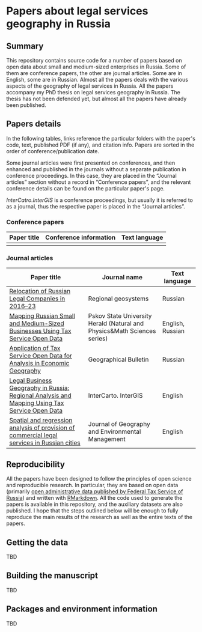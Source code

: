 # Papers about legal services geography in Russia

## Summary

This repository contains source code for a number of papers based on open data about small and medium-sized enterprises in Russia. Some of them are conference papers, the other are journal articles. Some are in English, some are in Russian. Almost all the papers deals with the various aspects of the geography of legal services in Russia. All the papers accompany my PhD thesis on legal services geography in Russia. The thesis has not been defended yet, but almost all the papers have already been published.

## Papers details

In the following tables, links reference the particular folders with the paper's code, text, published PDF (if any), and citation info. Papers are sorted in the order of conference/publication date.

Some journal articles were first presented on conferences, and then enhanced and published in the journals without a separate publication in conference proceedings. In this case, they are placed in the “Journal articles” section without a record in “Conference papers”, and the relevant conference details can be found on the particular paper's page.

*InterCatro.InterGIS* is a conference proceedings, but usually it is referred to as a journal, thus the respective paper is placed in the “Journal articles”.

### Conference papers

| Paper title | Conference information | Text language |
| -- | -- | -- |
|  |  |  |

### Journal articles

| Paper title | Journal name | Text language |
| -- | -- | -- |
| [Relocation of Russian Legal Companies in 2016–23](legal-companies-migration) | Regional geosystems | Russian |
| [Mapping Russian Small and Medium-Sized Businesses Using Tax Service Open Data](law-firms-mapping) | Pskov State University Herald (Natural and Physics&Math Sciences series) | English, Russian |
| [Application of Tax Service Open Data for Analysis in Economic Geography](fts-open-data-in-economic-geography) | Geographical Bulletin | Russian |
| [Legal Business Geography in Russia: Regional Analysis and Mapping Using Tax Service Open Data](law-firms-geography) | InterCarto. InterGIS | English |
| [Spatial and regression analysis of provision of commercial legal services in Russian cities](legal-services-provision) | Journal of Geography and Environmental Management | English |

## Reproducibility

All the papers have been designed to follow the principles of open science and reproducible research. In particular, they are based on open data (primarily [open administrative data published by Federal Tax Service of Russia](https://www.nalog.gov.ru/opendata/)) and written with [RMarkdown](https://rmarkdown.rstudio.com/). All the code used to generate the papers is available in this repository, and the auxiliary datasets are also published. I hope that the steps outlined below will be enough to fully reproduce the main results of the research as well as the entire texts of the papers.

## Getting the data

TBD

## Building the manuscript

TBD

## Packages and environment information

TBD
